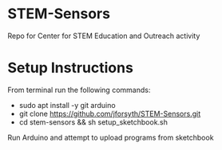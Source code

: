 # STEM-Sensors
Repo for Center for STEM Education and Outreach activity

# Setup Instructions
From terminal run the following commands:
* sudo apt install -y git arduino
* git clone https://github.com/jforsyth/STEM-Sensors.git
* cd stem-sensors && sh setup_sketchbook.sh

Run Arduino and attempt to upload programs from sketchbook
